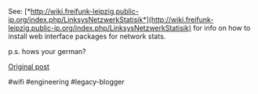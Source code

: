 <!--
date: '2005-09-09'
published: true
slug: 2005-09-network-stats-on-freifunk
time_to_read: 5
title: Network stats on Freifunk
-->

See: [*http://wiki.freifunk-leipzig.public-ip.org/index.php/LinksysNetzwerkStatisik*](http://wiki.freifunk-leipzig.public-ip.org/index.php/LinksysNetzwerkStatisik) for info on how to install web interface packages for network stats.

p.s. hows your german?

[Original post](https://ysfk.blogspot.com/2005/09/network-stats-on-freifunk.html)

#wifi #engineering #legacy-blogger 